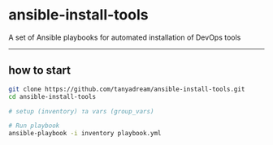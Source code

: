 # ansible-install-tools

A set of Ansible playbooks for automated installation of DevOps tools

---
##  how to start

```bash
git clone https://github.com/tanyadream/ansible-install-tools.git
cd ansible-install-tools

# setup (inventory) та vars (group_vars)

# Run playbook
ansible-playbook -i inventory playbook.yml
